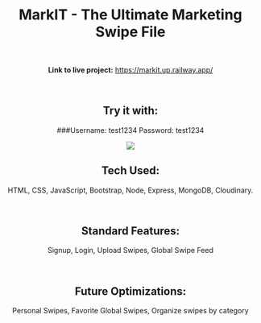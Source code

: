 <div align="center">

# MarkIT - The Ultimate Marketing Swipe File

<br>

**Link to live project:** https://markit.up.railway.app/

<br>
  
## Try it with:
  
###Username: test1234  Password: test1234

<img src="https://i.ibb.co/q7SQZB5/mark-IThero.jpg" border="0">

<br>

## Tech Used: 
  
HTML, CSS, JavaScript, Bootstrap, Node, Express, MongoDB, Cloudinary. 

<br> 

## Standard Features:

Signup, Login, Upload Swipes, Global Swipe Feed

<br>
  
## Future Optimizations:
  
Personal Swipes, Favorite Global Swipes, Organize swipes by category
  
<br>

